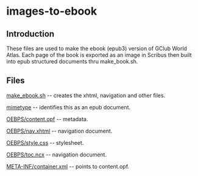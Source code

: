 # images-to-ebook

## Introduction

These files are used to make the ebook (epub3) version of GClub World Atlas. Each page of the book is exported as an image in Scribus then built into epub structured documents thru make_book.sh.

## Files

[make_ebook.sh](https://github.com/geographyclub/images-to-ebook/blob/master/make_ebook.sh) -- creates the xhtml, navigation and other files.

[mimetype](https://github.com/geographyclub/images-to-ebook/blob/master/mimetype) -- identifies this as an epub document.

[OEBPS/content.opf](https://github.com/geographyclub/images-to-ebook/blob/master/OEBPS/content.opf) -- metadata.

[OEBPS/nav.xhtml](https://github.com/geographyclub/images-to-ebook/blob/master/OEBPS/nav.xhtml) -- navigation document.

[OEBPS/style.css](https://github.com/geographyclub/images-to-ebook/blob/master/OEBPS/style.css) -- stylesheet.

[OEBPS/toc.ncx](https://github.com/geographyclub/images-to-ebook/blob/master/OEBPS/toc.ncx) -- navigation document.

[META-INF/container.xml](https://github.com/geographyclub/images-to-ebook/blob/master/META-INF/container.xml) -- points to content.opf.

